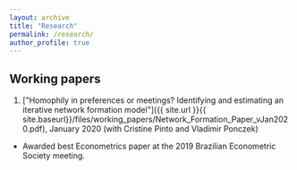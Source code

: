 ```yaml
---
layout: archive
title: "Research"
permalink: /research/
author_profile: true
---
```


Working papers
-----

1. ["Homophily in preferences or meetings? Identifying and estimating an iterative network formation model"]({{ site.url }}{{ site.baseurl}}/files/working_papers/Network_Formation_Paper_vJan2020.pdf), January 2020 (with Cristine Pinto and Vladimir Ponczek) 
* Awarded best Econometrics paper at the 2019 Brazilian Econometric Society meeting.

